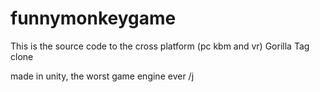 # funnymonkeygame

This is the source code to the cross platform (pc kbm and vr) Gorilla Tag clone

made in unity, the worst game engine ever /j
